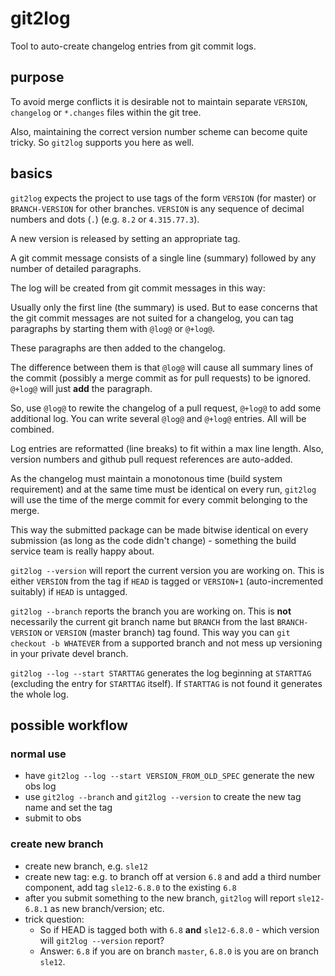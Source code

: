 # git2log

Tool to auto-create changelog entries from git commit logs.

## purpose

To avoid merge conflicts it is desirable not to maintain separate `VERSION`, `changelog` or `*.changes`
files within the git tree.

Also, maintaining the correct version number scheme can become quite tricky. So `git2log` supports
you here as well.

## basics

`git2log` expects the project to use tags of the form `VERSION` (for master) or `BRANCH-VERSION` for
other branches. `VERSION` is any sequence of decimal numbers and dots (`.`) (e.g. `8.2` or `4.315.77.3`).

A new version is released by setting an appropriate tag.

A git commit message consists of a single line (summary) followed by any number of detailed paragraphs.

The log will be created from git commit messages in this way:

Usually only the first line (the summary) is used. But to ease concerns that the git commit messages
are not suited for a changelog, you can tag paragraphs by starting them with `@log@` or `@+log@`.

These paragraphs are then added to the changelog.

The difference between them is that `@log@` will cause all summary lines of the commit (possibly
a merge commit as for pull requests) to be ignored. `@+log@` will just **add** the paragraph.

So, use `@log@` to rewite the changelog of a pull request, `@+log@` to add some additional log.
You can write several `@log@` and `@+log@` entries. All will be combined.

Log entries are reformatted (line breaks) to fit within a max line length. Also, version numbers
and github pull request references are auto-added.

As the changelog must maintain a monotonous time (build system requirement)
and at the same time must be identical on every run, `git2log` will use the time of
the merge commit for every commit belonging to the merge.

This way the submitted package can be made bitwise identical on every submission (as long as the code
didn't change) - something the build service team is really happy about.

`git2log --version` will report the current version you are working on. This is either `VERSION` from
the tag if `HEAD` is tagged or `VERSION+1` (auto-incremented suitably) if `HEAD` is untagged.

`git2log --branch` reports the branch you are working on. This is **not** necessarily the current git
branch name but `BRANCH` from the last `BRANCH-VERSION` or `VERSION` (master branch) tag found. This way you can
`git checkout -b WHATEVER` from a supported branch and not mess up versioning in your private devel branch.

`git2log --log --start STARTTAG` generates the log beginning at `STARTTAG` (excluding the entry for
`STARTTAG` itself). If `STARTTAG` is not found it generates the whole log.

## possible workflow

### normal use

- have `git2log --log --start VERSION_FROM_OLD_SPEC` generate the new obs log
- use `git2log --branch` and `git2log --version` to create the new tag name and set the tag
- submit to obs

### create new branch

- create new branch, e.g. `sle12`
- create new tag: e.g. to branch off at version `6.8` and add a third number component,
add tag `sle12-6.8.0` to the existing `6.8`
- after you submit something to the new branch, `git2log` will report `sle12-6.8.1` as new branch/version; etc.
- trick question:
    - So if HEAD is tagged both with `6.8` **and** `sle12-6.8.0` - which version will `git2log --version` report?
    - Answer: `6.8` if you are on branch `master`, `6.8.0` is you are on branch `sle12`.
